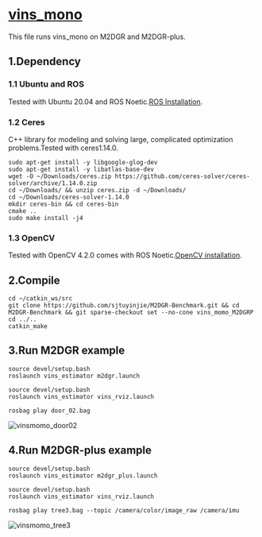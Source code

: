 # [vins_mono](https://github.com/HKUST-Aerial-Robotics/VINS-Mono)
This file runs vins_mono on M2DGR and M2DGR-plus.
## 1.Dependency
### 1.1 Ubuntu and ROS
Tested with Ubuntu 20.04 and ROS Noetic.[ROS Installation](https://wiki.ros.org/ROS/Installation).
### 1.2 Ceres 
C++ library for modeling and solving large, complicated optimization problems.Tested with ceres1.14.0.
```
sudo apt-get install -y libgoogle-glog-dev
sudo apt-get install -y libatlas-base-dev
wget -O ~/Downloads/ceres.zip https://github.com/ceres-solver/ceres-solver/archive/1.14.0.zip
cd ~/Downloads/ && unzip ceres.zip -d ~/Downloads/
cd ~/Downloads/ceres-solver-1.14.0
mkdir ceres-bin && cd ceres-bin
cmake ..
sudo make install -j4
```
### 1.3 OpenCV
Tested with OpenCV 4.2.0 comes with ROS Noetic.[OpenCV installation](https://opencv.org/).
## 2.Compile

```
cd ~/catkin_ws/src
git clone https://github.com/sjtuyinjie/M2DGR-Benchmark.git && cd M2DGR-Benchmark && git sparse-checkout set --no-cone vins_momo_M2DGRP
cd ../..
catkin_make
```
## 3.Run M2DGR example

```
source devel/setup.bash
roslaunch vins_estimator m2dgr.launch

source devel/setup.bash
roslaunch vins_estimator vins_rviz.launch

rosbag play door_02.bag
```
![vinsmomo_door02](https://github.com/sjtuyinjie/M2DGR-Benchmark/blob/main/vins_momo_M2DGRP/image/Peek%202024-10-17%2023-00.gif)

## 4.Run M2DGR-plus example
```
source devel/setup.bash
roslaunch vins_estimator m2dgr_plus.launch 
    
source devel/setup.bash
roslaunch vins_estimator vins_rviz.launch

rosbag play tree3.bag --topic /camera/color/image_raw /camera/imu 
```
![vinsmomo_tree3](https://github.com/sjtuyinjie/M2DGR-Benchmark/blob/main/vins_momo_M2DGRP/image/plus.gif)

